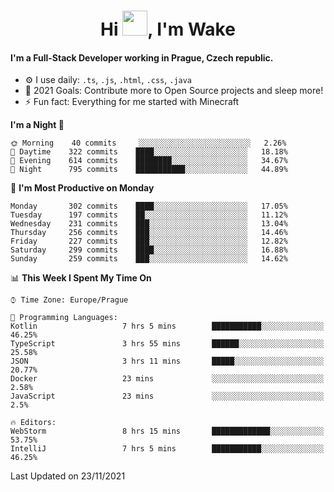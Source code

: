 <h1 align="center">Hi <img src="https://raw.githubusercontent.com/MrWakeCZ/MrWakeCZ/master/Hi.gif" width="40px" />, I'm Wake</h1>

#### I'm a Full-Stack Developer working in Prague, Czech republic.
- ⚙️ I use daily: `.ts`, `.js`, `.html`, `.css`, `.java`
- 🥅 2021 Goals: Contribute more to Open Source projects and sleep more!
- ⚡ Fun fact: Everything for me started with Minecraft

<!--START_SECTION:waka-->
**I'm a Night 🦉** 

```text
🌞 Morning    40 commits     ░░░░░░░░░░░░░░░░░░░░░░░░░   2.26% 
🌆 Daytime    322 commits    ████░░░░░░░░░░░░░░░░░░░░░   18.18% 
🌃 Evening    614 commits    ████████░░░░░░░░░░░░░░░░░   34.67% 
🌙 Night      795 commits    ███████████░░░░░░░░░░░░░░   44.89%

```
📅 **I'm Most Productive on Monday** 

```text
Monday       302 commits    ████░░░░░░░░░░░░░░░░░░░░░   17.05% 
Tuesday      197 commits    ██░░░░░░░░░░░░░░░░░░░░░░░   11.12% 
Wednesday    231 commits    ███░░░░░░░░░░░░░░░░░░░░░░   13.04% 
Thursday     256 commits    ███░░░░░░░░░░░░░░░░░░░░░░   14.46% 
Friday       227 commits    ███░░░░░░░░░░░░░░░░░░░░░░   12.82% 
Saturday     299 commits    ████░░░░░░░░░░░░░░░░░░░░░   16.88% 
Sunday       259 commits    ███░░░░░░░░░░░░░░░░░░░░░░   14.62%

```


📊 **This Week I Spent My Time On** 

```text
⌚︎ Time Zone: Europe/Prague

💬 Programming Languages: 
Kotlin                   7 hrs 5 mins        ███████████░░░░░░░░░░░░░░   46.25% 
TypeScript               3 hrs 55 mins       ██████░░░░░░░░░░░░░░░░░░░   25.58% 
JSON                     3 hrs 11 mins       █████░░░░░░░░░░░░░░░░░░░░   20.77% 
Docker                   23 mins             ░░░░░░░░░░░░░░░░░░░░░░░░░   2.58% 
JavaScript               23 mins             ░░░░░░░░░░░░░░░░░░░░░░░░░   2.5%

🔥 Editors: 
WebStorm                 8 hrs 15 mins       █████████████░░░░░░░░░░░░   53.75% 
IntelliJ                 7 hrs 5 mins        ███████████░░░░░░░░░░░░░░   46.25%

```


 Last Updated on 23/11/2021
<!--END_SECTION:waka-->
